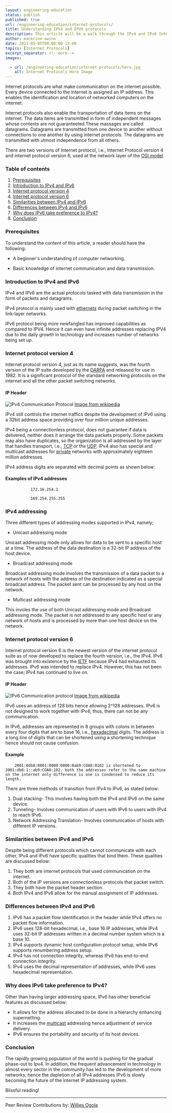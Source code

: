 ```yaml
---
layout: engineering-education
status: publish
published: true
url: /engineering-education/internet-protocols/
title: Understanding IPV4 and IPV6 protocols
description: This article will be a walk through the IPv4 and IPv6 Internet protocols which make communication on the internet possible. 
author: mackrine-awino
date: 2021-05-05T00:00:00-13:00
topics: [Internet Protocols]
excerpt_separator: <!--more-->
images:

  - url: /engineering-education/internet-protocols/hero.jpg
    alt: Internet Protocols Hero Image
---
```

Internet protocols are what make communication on the internet possible. Every device connected to the internet is assigned an IP address. This enables the identification and location of networked computers on the internet. 
<!--more-->
Internet protocols also enable the transportation of data items on the internet. The data items are transmitted in form of independent messages whose contents are not guaranteeted.These massages are called datagrams. Datagrams are transmitted from one device to another without connections to one another by using internet protocols. The datagrams are transmitted with utmost independence from all others.

There are two versions of internet protocol, i.e., Internet Protocol version 4 and internet protocol version 6, used at the network layer of the [OSI model](https://www.imperva.com/learn/application-security/osi-model/). 

### Table of contents

1. [Prerequisites](#prerequisites)
2. [Introduction to IPv4 and IPv6](#introduction-to-IPv4-and-IPv6)
3. [Internet protocol version 4](#internet-protocol-version-4)
4. [Internet protocol version 6](#internet-protocol-version-6)
5.  [Similarities between IPv4 and IPv6](#similarities-between-IPv4-and-IPv6)
6. [Differences between IPv4 and IPv6](#differences-between-IPv4-and-IPv6)
7. [Why does IPv6 take preference to IPv4?](#Why-does-IPv6-take-preference-to-IPv4)
8. [Conclusion](#conclusion)

### Prerequisites

To understand the content of this article, a reader should have the following:

- A beginner's understanding of computer networking.

- Basic knowledge of internet communication and data transmission.

### Introduction to IPv4 and IPv6

IPv4 and IPv6 are the actual protocols tasked with data transmission in the form of packets and datagrams. 

IPv4 protocol is mainly used with [ethernets](https://en.wikipedia.org/wiki/Ethernet)	during packet switching in the link-layer networks.	

IPv6 protocol being more newfangled has improved capabilities as compared to IPV4. Hence it can even have infinite addresses replacing IPV4 due to the daily growth in technology and increases number of networks being set up.

### Internet protocol version 4

Internet protocol version 4, just as its name suggests, was the fourth version of the IP suite developed by the [DARPA](https://www.darpa.mil/work-with-us/technology-demonstrations#:~:text=DARPA%20is%20developing%20technologies%20to,deriving%20insights%20from%20diverse%20datasets.&text=The%20electromagnetic%20spectrum%20functions%20as,and%20voice%20of%20modern%20society.) and released for use in 1982. It is a significant protocol of the standard networking protocols on the internet and all the other packet switching networks. 

#### IP Header

![IPv4 Communication Protocol](/engineering-education/content/articles/internet-protocols/version_two.png)
[Image from wikipedia](https://www.wikipedia.org/)


IPv4 still controls the internet traffics despite the development of IPv6 using a 32bit address space providing over four million unique addresses.

IPv4 being a connectionless protocol, does not guarantee if data is delivered, neither does it arrange the data packets properly. Some packets may also have duplicates, so the organization is all addressed by the layer that handles transport, i.e., [TCP](https://www.sdxcentral.com/resources/glossary/transmission-control-protocol-tcp/#:~:text=Transmission%20Control%20Protocol%20(TCP)%20%E2%80%93,referred%20to%20as%20TCP%2FIP.) or the [UDP](https://en.wikipedia.org/wiki/User_Datagram_Protocol). IPv4 also has special and multicast addresses for [private](https://en.wikipedia.org/wiki/Private_network) networks with approximately eighteen million addresses.

IPv4 address digits are separated with decimal points as shown below:

#### Examples of IPv4 addresses

               172.16.254.1

               169.254.255.255 

### IPv4 addressing

Three different types of addressing modes supported in IPv4, namely; 
- Unicast addressing mode

Unicast addressing mode only allows for data to be sent to a specific host at a time. The address of the data destination is a 32-bit IP address of the host device.
- Broadcast addressing mode

Broadcast addressing mode involves the transmission of a data packet to a network of hosts with the address of the destination indicated as a special broadcast address. The packet sent can be processed by any host on the network.
- Multicast addressing mode

This involes the use of both Unicast addressing mode and Broadcast addressing mode. The packet is not addressed to any specific host or any network of hosts and is processed by more than one host device on the network.
                        
### Internet protocol version 6

Internet protocol version 6 is the newest version of the internet protocol suite as of now developed to replace the fourth version, i.e., the IPv4. IPv6 was brought into existence by the [IETF](https://www.ietf.org/blog/ipv6-internet-standard/) because IPv4 had exhausted its addresses. IPv6 was intended to replace IPv4. However, this has not been the case; IPv4 has continued to live on.

#### IP Header

![IPv6 Communication protocol](/engineering-education/content/articles/internet-protocols/version_one.png)
[Image from wikipedia](https://www.wikipedia.org/)

IPv6 uses an address of 128 bits hence allowing 2^128 addresses. IPv6 is not designed to work together with IPv4; thus, there can not be any communication.	

In IPv6, addresses are represented in 8 groups with colons in between every four digits that are to base 16, i.e.,  [hexadecimal](https://simple.wikipedia.org/wiki/Hexadecimal#:~:text=The%20hexadecimal%20numeral%20system%2C%20often,numbers%20and%20six%20extra%20symbols.) digits. The address is a long line of digits that can be shortened using a shortening technique hence should not cause confusion. 

#### Example

        2001:0db8:0001:0000:0000:0ab9:COA8:0102 is shortened to 2001:db8:1::ab9:COA8:102. both the addresses refer to the same machine on the internet only difference is one is condensed to reduce its length.

There are three methods of transition from IPv4 to IPv6, as stated below:
1. Dual stacking- This involves having both the IPv4 and IPv6 on the same device.
2. Tunneling- Involves communication of users with IPv6 to users with IPv4 to reach IPv6.
3. Network Addressing Translation- Involves communication of hosts with different IP versions. 

### Similarities between IPv4 and IPv6

Despite being different protocols which cannot communicate with each other, IPv4 and IPv6 have specific qualities that bind them. These qualities are discussed below:	

1. They both are internet protocols that used communication on the internet.
2. Both of the IP versions are connectionless protocols that packet switch.
3. They both have the packet header section.
4. Both IPv4 and IPv6 allow for the manual assignment of IP addresses.

### Differences between IPv4 and IPv6

1. IPv6 has a packet flow identification in the header while IPv4 offers no packet flow information.
2. IPv6 uses 128-bit hexadecimal, i.e., base 16 IP addresses, while IPv4 uses 32-bit  IP addresses written in a decimal number system which is a base 10.
3. IPv4 supports dynamic host configuration protocol setup, while IPv6 supports renumbering address setup.
4. IPv4 has not connection integrity, whereas IPv6 has end-to-end connection integrity.
5. IPv4 uses the decimal representation of addresses, while IPv6 uses hexadecimal representation.

### Why does IPv6 take preference to IPv4?

Other than having larger addressing space, IPv6 has other beneficial features as discussed below:
- It allows for the address allocated to be done in a hierarchy enhancing supernetting.
- It increases the [multicast](https://en.wikipedia.org/wiki/Multicast_address#:~:text=From%20Wikipedia%2C%20the%20free%20encyclopedia,for%20a%20designated%20network%20service.) addressing hence adjustment of service delivery.
- IPv6 ensures the portability and security of its host devices.


 ### Conclusion

The rapidly growing population of the world is pushing for the gradual phase-out to Ipv4. In addition, the frequent advancement in technology in almost every sector in the community has led to the development of more networks; hence the depletion of all IPv4 addresses IPv6 is slowly becoming the future of the internet IP addressing system.	

Blissful reading!

---
Peer Review Contributions by: [Willies Ogola](/engineering-education/authors/willies-ogola/)

